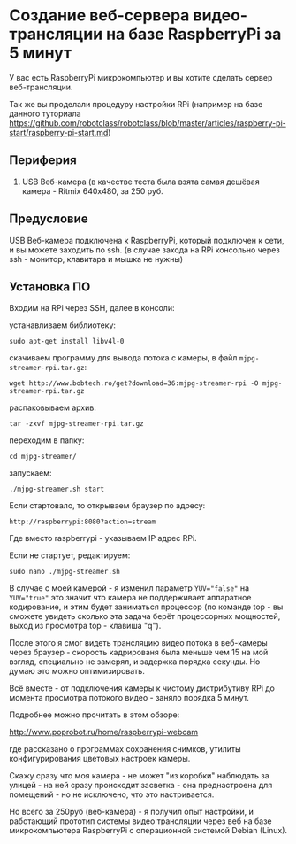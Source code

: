 Создание веб-сервера видео-трансляции на базе RaspberryPi за 5 минут
====================================================================


У вас есть RaspberryPi микрокомпьютер и вы хотите сделать сервер веб-трансляции.

Так же вы проделали процедуру настройки RPi (например на базе данного туториала
https://github.com/robotclass/robotclass/blob/master/articles/raspberry-pi-start/raspberry-pi-start.md)

Периферия
---------

1. USB Веб-камера (в качестве теста была взята самая дешёвая камера - Ritmix 640x480, за 250 руб.


Предусловие
-----------

USB Веб-камера подключена к RaspberryPi, который подключен к сети, и вы можете заходить по ssh.
(в случае захода на RPi консольно через ssh - монитор, клавитара и мышка не нужны)


Установка ПО
------------

Входим на RPi через SSH, далее в консоли:

устанавливаем библиотеку:

    sudo apt-get install libv4l-0

скачиваем программу для вывода потока с камеры, в файл `mjpg-streamer-rpi.tar.gz`:

    wget http://www.bobtech.ro/get?download=36:mjpg-streamer-rpi -O mjpg-streamer-rpi.tar.gz


распаковываем архив:

    tar -zxvf mjpg-streamer-rpi.tar.gz


переходим в папку:

    cd mjpg-streamer/

запускаем:

    ./mjpg-streamer.sh start


Если стартовало, то открываем браузер по адресу:

    http://raspberrypi:8080?action=stream

Где вместо raspberrypi - указываем IP адрес RPi.


Если не стартует, редактируем:

    sudo nano ./mjpg-streamer.sh

В случае с моей камерой - я изменил параметр `YUV="false"` на `YUV="true"`
это значит что камера не поддерживает аппаратное кодирование, и этим будет заниматься процессор (по команде top - 
вы сможете увидеть сколько эта задача берёт процессорных мощностей, выход из просмотра top - клавиша "q").

После этого я смог видеть трансляцию видео потока в веб-камеры через браузер - скорость кадрированя была меньше чем 15 на мой взгляд, специально не замерял, и задержка порядка секунды. Но думаю это можно оптимизировать. 

Всё вместе - от подключения камеры к чистому дистрибутиву RPi до момента просмотра потокого видео - заняло порядка 5 минут.


Подробнее можно прочитать в этом обзоре:

http://www.poprobot.ru/home/raspberrypi-webcam

где рассказано о программах сохранения снимков, утилиты конфигурирования цветовых настроек камеры.

Скажу сразу что моя камера - не может "из коробки" наблюдать за улицей - на ней сразу происходит засветка - она
преднастроена для помещений - но не исключено, что это настривается.

Но всего за 250руб (веб-камера) - я получил опыт настройки, и работающий прототип системы видео трансляции через веб на базе микрокомпьютера RaspberryPi с операционной системой Debian (Linux).

